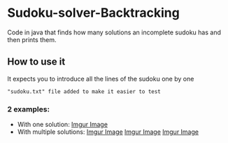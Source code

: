 # Sudoku-solver-Backtracking

Code in java that finds how many solutions an incomplete sudoku has and then prints them.

## How to use it

It expects you to introduce all the lines of the sudoku one by one
```
"sudoku.txt" file added to make it easier to test
```
### 2 examples:  
  - With one solution:
    [Imgur Image](https://i.imgur.com/J1NMKlW.png)
  - With multiple solutions:
    [Imgur Image](https://i.imgur.com/aKcRPsh.png)
    [Imgur Image](https://i.imgur.com/6lijykY.png)
    [Imgur Image](https://i.imgur.com/pgZbjhX.png)
